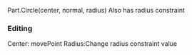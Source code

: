 Part.Circle(center, normal, radius)
Also has radius constraint

### Editing
Center: movePoint
Radius:Change radius constraint value